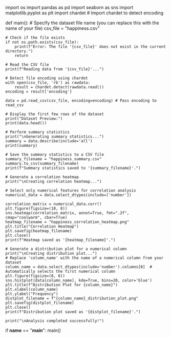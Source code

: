 import os
import pandas as pd
import seaborn as sns
import matplotlib.pyplot as plt
import chardet # Import chardet to detect encoding

def main():
    # Specify the dataset file name (you can replace this with the name of your file)
    csv_file = "happiness.csv"

    # Check if the file exists
    if not os.path.exists(csv_file):
        print(f"Error: The file '{csv_file}' does not exist in the current directory.")
        return

    # Read the CSV file
    print(f"Reading data from '{csv_file}'...")
    
    # Detect file encoding using chardet
    with open(csv_file, 'rb') as rawdata:
        result = chardet.detect(rawdata.read())
    encoding = result['encoding']
    
    data = pd.read_csv(csv_file, encoding=encoding) # Pass encoding to read_csv

    # Display the first few rows of the dataset
    print("Dataset Preview:")
    print(data.head())

    # Perform summary statistics
    print("\nGenerating summary statistics...")
    summary = data.describe(include='all')
    print(summary)

    # Save the summary statistics to a CSV file
    summary_filename = "happiness_summary.csv"
    summary.to_csv(summary_filename)
    print(f"Summary statistics saved to '{summary_filename}'.")

    # Generate a correlation heatmap
    print("\nCreating correlation heatmap...")
    
    # Select only numerical features for correlation analysis
    numerical_data = data.select_dtypes(include=['number']) 
    
    correlation_matrix = numerical_data.corr()
    plt.figure(figsize=(10, 8))
    sns.heatmap(correlation_matrix, annot=True, fmt=".2f", cmap="coolwarm", cbar=True)
    heatmap_filename = "happiness_correlation_heatmap.png"
    plt.title("Correlation Heatmap")
    plt.savefig(heatmap_filename)
    plt.close()
    print(f"Heatmap saved as '{heatmap_filename}'.")
    
    # Generate a distribution plot for a numerical column  
    print("\nCreating distribution plot...")
    # Replace 'column_name' with the name of a numerical column from your dataset
    column_name = data.select_dtypes(include='number').columns[0]  # Automatically selects the first numerical column
    plt.figure(figsize=(8, 6))
    sns.histplot(data[column_name], kde=True, bins=20, color='blue')
    plt.title(f"Distribution Plot for {column_name}")
    plt.xlabel(column_name)
    plt.ylabel("Frequency")
    distplot_filename = f"{column_name}_distribution_plot.png"
    plt.savefig(distplot_filename)
    plt.close()
    print(f"Distribution plot saved as '{distplot_filename}'.")

    print("\nAnalysis completed successfully!")

if __name__ == "__main__":
    main()
